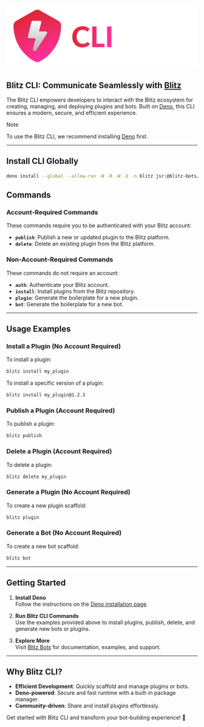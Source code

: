 # ![Blitz CLI Logo](./logo.png)

## **Blitz CLI**: Communicate Seamlessly with [Blitz](https://www.blitz-bots.com)

The Blitz CLI empowers developers to interact with the Blitz ecosystem for
creating, managing, and deploying plugins and bots. Built on
[Deno](https://deno.com), this CLI ensures a modern, secure, and efficient
experience.

> [!NOTE]
> To use the Blitz CLI, we recommend installing [Deno](https://deno.com) first.

---

## **Install CLI Globally**

```bash
deno install --global --allow-run -N -R -W -E -n blitz jsr:@blitz-bots/cli
```

## **Commands**

### **Account-Required Commands**

These commands require you to be authenticated with your Blitz account:

- **`publish`**: Publish a new or updated plugin to the Blitz platform.
- **`delete`**: Delete an existing plugin from the Blitz platform.

### **Non-Account-Required Commands**

These commands do not require an account:

- **`auth`**: Authenticate your Blitz account.
- **`install`**: Install plugins from the Blitz repository.
- **`plugin`**: Generate the boilerplate for a new plugin.
- **`bot`**: Generate the boilerplate for a new bot.

---

## **Usage Examples**

### **Install a Plugin** (No Account Required)

To install a plugin:

```bash
blitz install my_plugin
```

To install a specific version of a plugin:

```bash
blitz install my_plugin@1.2.3
```

### **Publish a Plugin** (Account Required)

To publish a plugin:

```bash
blitz publish
```

### **Delete a Plugin** (Account Required)

To delete a plugin:

```bash
blitz delete my_plugin
```

### **Generate a Plugin** (No Account Required)

To create a new plugin scaffold:

```bash
blitz plugin
```

### **Generate a Bot** (No Account Required)

To create a new bot scaffold:

```bash
blitz bot
```

---

## **Getting Started**

1. **Install Deno**\
   Follow the instructions on the
   [Deno installation page](https://deno.land/manual@v1.34.0/getting_started/installation).

2. **Run Blitz CLI Commands**\
   Use the examples provided above to install plugins, publish, delete, and
   generate new bots or plugins.

3. **Explore More**\
   Visit [Blitz Bots](https://www.blitz-bots.com/) for documentation, examples,
   and support.

---

## **Why Blitz CLI?**

- **Efficient Development**: Quickly scaffold and manage plugins or bots.
- **Deno-powered**: Secure and fast runtime with a built-in package manager.
- **Community-driven**: Share and install plugins effortlessly.

Get started with Blitz CLI and transform your bot-building experience! 🚀
